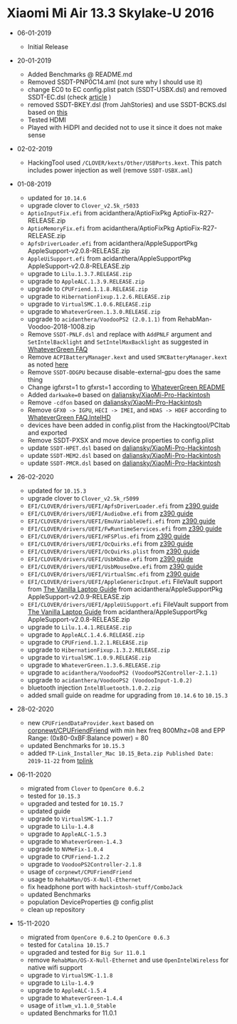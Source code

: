 # Xiaomi Mi Air 13.3 Skylake-U 2016

- 06-01-2019

    - Initial Release

- 20-01-2019

    - Added Benchmarks @ README.md
    - Removed SSDT-PNP0C14.aml (not sure why I should use it)
    - change EC0 to EC config.plist patch (SSDT-USBX.dsl) and removed SSDT-EC.dsl (check [article](https://www.tonymacx86.com/threads/guide-usb-power-property-injection-for-sierra-and-later.222266/) )
    - removed SSDT-BKEY.dsl (from JahStories) and use SSDT-BCKS.dsl based on [this](https://www.tonymacx86.com/threads/guide-patching-dsdt-ssdt-for-laptop-backlight-control.152659/)
    - Tested HDMI
    - Played with HiDPI and decided not to use it since it does not make sense

- 02-02-2019

    - HackingTool used `/CLOVER/kexts/Other/USBPorts.kext`. This patch includes power injection as well (remove `SSDT-USBX.aml`)

- 01-08-2019

    - updated for `10.14.6`
    - upgrade clover to `Clover_v2.5k_r5033`
    - `AptioInputFix.efi` from acidanthera/AptioFixPkg AptioFix-R27-RELEASE.zip
    - `AptioMemoryFix.efi` from acidanthera/AptioFixPkg AptioFix-R27-RELEASE.zip
    - `ApfsDriverLoader.efi` from acidanthera/AppleSupportPkg AppleSupport-v2.0.8-RELEASE.zip
    - `AppleUiSupport.efi` from acidanthera/AppleSupportPkg AppleSupport-v2.0.8-RELEASE.zip
    - upgrade to `Lilu.1.3.7.RELEASE.zip`
    - upgrade to `AppleALC.1.3.9.RELEASE.zip`
    - upgrade to `CPUFriend.1.1.8.RELEASE.zip`
    - upgrade to `HibernationFixup.1.2.6.RELEASE.zip`
    - upgrade to `VirtualSMC.1.0.6.RELEASE.zip`
    - upgrade to `WhateverGreen.1.3.0.RELEASE.zip`
    - upgrade to `acidanthera/VoodooPS2 (2.0.1.1)` from RehabMan-Voodoo-2018-1008.zip
    - Remove `SSDT-PNLF.dsl` and replace with `AddPNLF` argument and `SetIntelBacklight` and `SetIntelMaxBacklight` as suggested in [WhateverGreen FAQ](https://github.com/acidanthera/WhateverGreen/blob/master/Manual/FAQ.IntelHD.en.md#adjusting-the-brightness-on-a-laptop)
    - Remove `ACPIBatteryManager.kext` and used `SMCBatteryManager.kext` as noted [here](https://github.com/daliansky/XiaoMi-Pro-Hackintosh/pull/204)
    - Remove `SSDT-DDGPU` because disable-external-gpu does the same thing
    - Change igfxrst=1 to gfxrst=1 according to [WhateverGreen README](https://github.com/acidanthera/WhateverGreen/blob/master/README.md)
    - Added `darkwake=0` based on [daliansky/XiaoMi-Pro-Hackintosh](https://github.com/daliansky/XiaoMi-Pro-Hackintosh)
    - Remove `-cdfon` based on [daliansky/XiaoMi-Pro-Hackintosh](https://github.com/daliansky/XiaoMi-Pro-Hackintosh)
    - Remove `GFX0 -> IGPU`, `HECI -> IMEI`, and `HDAS -> HDEF` according to [WhateverGreen FAQ.IntelHD](https://github.com/acidanthera/WhateverGreen/blob/master/Manual/FAQ.IntelHD.en.md#adjusting-the-brightness-on-a-laptop)
    - devices have been added in config.plist from the Hackingtool/PCItab and exported
    - Remove SSDT-PXSX and move device properties to config.plist
    - update `SSDT-HPET.dsl` based on [daliansky/XiaoMi-Pro-Hackintosh](https://github.com/daliansky/XiaoMi-Pro-Hackintosh)
    - update `SSDT-MEM2.dsl` based on [daliansky/XiaoMi-Pro-Hackintosh](https://github.com/daliansky/XiaoMi-Pro-Hackintosh)
    - update `SSDT-PMCR.dsl` based on [daliansky/XiaoMi-Pro-Hackintosh](https://github.com/daliansky/XiaoMi-Pro-Hackintosh)

- 26-02-2020

    - updated for `10.15.3`
    - upgrade clover to `Clover_v2.5k_r5099`
    - `EFI/CLOVER/drivers/UEFI/ApfsDriverLoader.efi` from [z390 guide](https://www.tonymacx86.com/threads/success-gigabyte-designare-z390-thunderbolt-3-i7-9700k-amd-rx-580.267551/page-1131#post-2046300)
    - `EFI/CLOVER/drivers/UEFI/AudioDxe.efi` from [z390 guide](https://www.tonymacx86.com/threads/success-gigabyte-designare-z390-thunderbolt-3-i7-9700k-amd-rx-580.267551/page-1131#post-2046300)
    - `EFI/CLOVER/drivers/UEFI/EmuVariableUefi.efi` from [z390 guide](https://www.tonymacx86.com/threads/success-gigabyte-designare-z390-thunderbolt-3-i7-9700k-amd-rx-580.267551/page-1131#post-2046300)
    - `EFI/CLOVER/drivers/UEFI/FwRuntimeServices.efi` from [z390 guide](https://www.tonymacx86.com/threads/success-gigabyte-designare-z390-thunderbolt-3-i7-9700k-amd-rx-580.267551/page-1131#post-2046300)
    - `EFI/CLOVER/drivers/UEFI/HFSPlus.efi` from [z390 guide](https://www.tonymacx86.com/threads/success-gigabyte-designare-z390-thunderbolt-3-i7-9700k-amd-rx-580.267551/page-1131#post-2046300)
    - `EFI/CLOVER/drivers/UEFI/OcQuirks.efi` from [z390 guide](https://www.tonymacx86.com/threads/success-gigabyte-designare-z390-thunderbolt-3-i7-9700k-amd-rx-580.267551/page-1131#post-2046300)
    - `EFI/CLOVER/drivers/UEFI/OcQuirks.plist` from [z390 guide](https://www.tonymacx86.com/threads/success-gigabyte-designare-z390-thunderbolt-3-i7-9700k-amd-rx-580.267551/page-1131#post-2046300)
    - `EFI/CLOVER/drivers/UEFI/UsbKbDxe.efi` from [z390 guide](https://www.tonymacx86.com/threads/success-gigabyte-designare-z390-thunderbolt-3-i7-9700k-amd-rx-580.267551/page-1131#post-2046300)
    - `EFI/CLOVER/drivers/UEFI/UsbMouseDxe.efi` from [z390 guide](https://www.tonymacx86.com/threads/success-gigabyte-designare-z390-thunderbolt-3-i7-9700k-amd-rx-580.267551/page-1131#post-2046300)
    - `EFI/CLOVER/drivers/UEFI/VirtualSmc.efi` from [z390 guide](https://www.tonymacx86.com/threads/success-gigabyte-designare-z390-thunderbolt-3-i7-9700k-amd-rx-580.267551/page-1131#post-2046300)
    - `EFI/CLOVER/drivers/UEFI/AppleGenericInput.efi` FileVault support from [The Vanilla Laptop Guide](https://fewtarius.gitbook.io/laptopguide/extras/enabling-filevault) from acidanthera/AppleSupportPkg AppleSupport-v2.0.9-RELEASE.zip
    - `EFI/CLOVER/drivers/UEFI/AppleUiSupport.efi` FileVault support from [The Vanilla Laptop Guide](https://fewtarius.gitbook.io/laptopguide/extras/enabling-filevault) from acidanthera/AppleSupportPkg AppleSupport-v2.0.8-RELEASE.zip
    - upgrade to `Lilu.1.4.1.RELEASE.zip`
    - upgrade to `AppleALC.1.4.6.RELEASE.zip`
    - upgrade to `CPUFriend.1.2.1.RELEASE.zip`
    - upgrade to `HibernationFixup.1.3.2.RELEASE.zip`
    - upgrade to `VirtualSMC.1.0.9.RELEASE.zip`
    - upgrade to `WhateverGreen.1.3.6.RELEASE.zip`
    - upgrade to `acidanthera/VoodooPS2 (VoodooPS2Controller-2.1.1)`
    - upgrade to `acidanthera/VoodooPS2 (VoodooInput-1.0.2)`
    - bluetooth injection `IntelBluetooth.1.0.2.zip`
    - added small guide on readme for upgrading from `10.14.6` to `10.15.3`

- 28-02-2020

    - new `CPUFriendDataProvider.kext` based on [corpnewt/CPUFriendFriend](https://github.com/corpnewt/CPUFriendFriend) with min hex freq 800Mhz=08 and EPP Range: (0x80-0xBF:Balance power) = 80
    - updated Benchmarks for `10.15.3`
    - added `TP-Link_Installer_Mac 10.15_Beta.zip Published Date: 2019-11-22` from [tplink](https://www.tp-link.com/us/support/download/archer-t3u/#Driver)

- 06-11-2020

    - migrated from `Clover` to `OpenCore 0.6.2`
    - tested for `10.15.3`
    - upgraded and tested for `10.15.7`
    - updated guide
    - upgrade to `VirtualSMC-1.1.7`
    - upgrade to `Lilu-1.4.8`
    - upgrade to `AppleALC-1.5.3`
    - upgrade to `WhateverGreen-1.4.3`
    - upgrade to `NVMeFix-1.0.4`
    - upgrade to `CPUFriend-1.2.2`
    - upgrade to `VoodooPS2Controller-2.1.8`
    - usage of `corpnewt/CPUFriendFriend`
    - usage to `RehabMan/OS-X-Null-Ethernet`
    - fix headphone port with `hackintosh-stuff/ComboJack`
    - updated Benchmarks
    - population DeviceProperties @ config.plist
    - clean up repository

- 15-11-2020

    - migrated from `OpenCore 0.6.2` to `OpenCore 0.6.3`
    - tested for `Catalina 10.15.7`
    - upgraded and tested for `Big Sur 11.0.1`
    - remove `RehabMan/OS-X-Null-Ethernet` and use `OpenIntelWireless` for native wifi support
    - upgrade to `VirtualSMC-1.1.8`
    - upgrade to `Lilu-1.4.9`
    - upgrade to `AppleALC-1.5.4`
    - upgrade to `WhateverGreen-1.4.4`
    - usage of `itlwm_v1.1.0_Stable`
    - updated Benchmarks for 11.0.1
